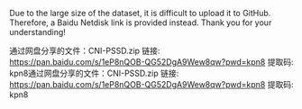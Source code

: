 Due to the large size of the dataset, it is difficult to upload it to GitHub. 
Therefore, a Baidu Netdisk link is provided instead. Thank you for your understanding!

通过网盘分享的文件：CNI-PSSD.zip
链接: https://pan.baidu.com/s/1eP8nQOB-QG52DgA9Wew8qw?pwd=kpn8 提取码: kpn8通过网盘分享的文件：CNI-PSSD.zip
链接: https://pan.baidu.com/s/1eP8nQOB-QG52DgA9Wew8qw?pwd=kpn8 提取码: kpn8
